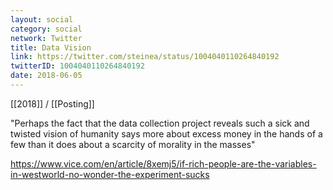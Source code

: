 ```yaml
---
layout: social
category: social
network: Twitter
title: Data Vision
link: https://twitter.com/steinea/status/1004040110264840192
twitterID: 1004040110264840192
date: 2018-06-05
---
```


[[2018]] / [[Posting]]

"Perhaps the fact that the data collection project reveals such a sick and twisted vision of humanity says more about excess money in the hands of a few than it does about a scarcity of morality in the masses"

<https://www.vice.com/en/article/8xemj5/if-rich-people-are-the-variables-in-westworld-no-wonder-the-experiment-sucks>
